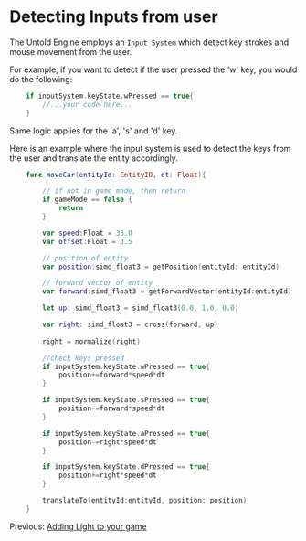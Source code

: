# Detecting Inputs from user

The Untold Engine employs an `Input System` which detect key strokes and mouse movement from the user.

For example, if you want to detect if the user pressed the 'w' key, you would do the following:

```swift
    if inputSystem.keyState.wPressed == true{
        //...your code here... 
    }
```

Same logic applies for the 'a', 's' and 'd' key. 

Here is an example where the input system is used to detect the keys from the user and translate the entity accordingly.

```swift
    func moveCar(entityId: EntityID, dt: Float){

        // if not in game mode, then return
        if gameMode == false {
            return 
        }

        var speed:Float = 33.0
        var offset:Float = 3.5

        // position of entity
        var position:simd_float3 = getPosition(entityId: entityId)

        // forward vector of entity
        var forward:simd_float3 = getForwardVector(entityId:entityId)

        let up: simd_float3 = simd_float3(0.0, 1.0, 0.0)

        var right: simd_float3 = cross(forward, up)
        
        right = normalize(right)

        //check keys pressed
        if inputSystem.keyState.wPressed == true{
            position+=forward*speed*dt 
        }

        if inputSystem.keyState.sPressed == true{
            position-=forward*speed*dt 
        }

        if inputSystem.keyState.aPressed == true{
            position-=right*speed*dt 
        }

        if inputSystem.keyState.dPressed == true{
            position+=right*speed*dt 
        }

        translateTo(entityId:entityId, position: position)
    }

```

Previous: [Adding Light to your game](AddingLighttoyourgame.md)

